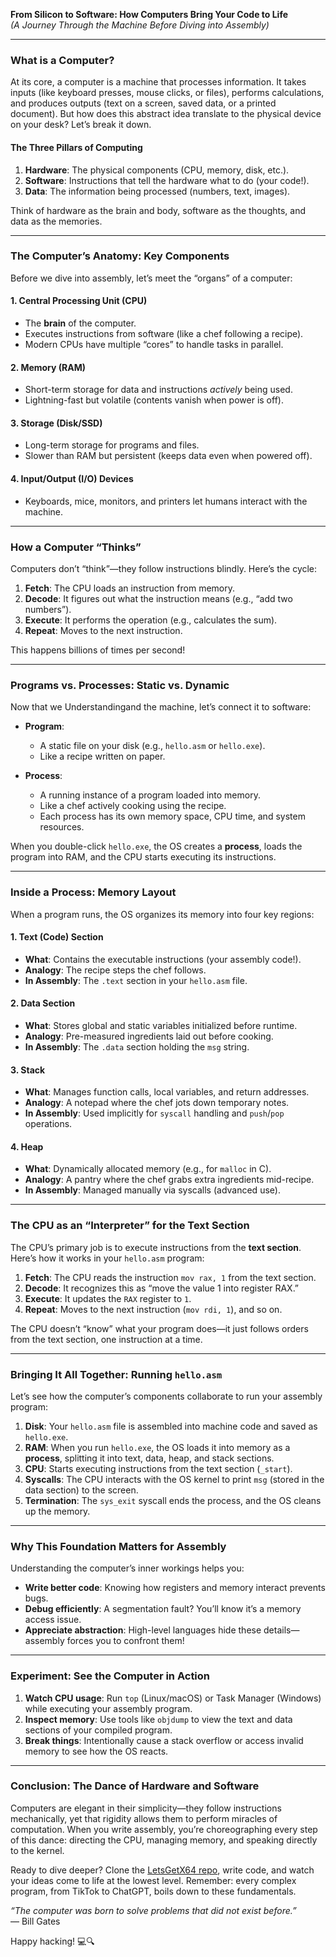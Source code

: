 **From Silicon to Software: How Computers Bring Your Code to Life**  
*(A Journey Through the Machine Before Diving into Assembly)*  

---

### **What is a Computer?**  
At its core, a computer is a machine that processes information. It takes inputs (like keyboard presses, mouse clicks, or files), performs calculations, and produces outputs (text on a screen, saved data, or a printed document). But how does this abstract idea translate to the physical device on your desk? Let’s break it down.  

#### **The Three Pillars of Computing**  
1. **Hardware**: The physical components (CPU, memory, disk, etc.).  
2. **Software**: Instructions that tell the hardware what to do (your code!).  
3. **Data**: The information being processed (numbers, text, images).  

Think of hardware as the brain and body, software as the thoughts, and data as the memories.  

---

### **The Computer’s Anatomy: Key Components**  
Before we dive into assembly, let’s meet the “organs” of a computer:  

#### **1. Central Processing Unit (CPU)**  
- The **brain** of the computer.  
- Executes instructions from software (like a chef following a recipe).  
- Modern CPUs have multiple “cores” to handle tasks in parallel.  

#### **2. Memory (RAM)**  
- Short-term storage for data and instructions *actively* being used.  
- Lightning-fast but volatile (contents vanish when power is off).  

#### **3. Storage (Disk/SSD)**  
- Long-term storage for programs and files.  
- Slower than RAM but persistent (keeps data even when powered off).  

#### **4. Input/Output (I/O) Devices**  
- Keyboards, mice, monitors, and printers let humans interact with the machine.  

---

### **How a Computer “Thinks”**  
Computers don’t “think”—they follow instructions blindly. Here’s the cycle:  
1. **Fetch**: The CPU loads an instruction from memory.  
2. **Decode**: It figures out what the instruction means (e.g., “add two numbers”).  
3. **Execute**: It performs the operation (e.g., calculates the sum).  
4. **Repeat**: Moves to the next instruction.  

This happens billions of times per second!  

---

### **Programs vs. Processes: Static vs. Dynamic**  
Now that we Understandingand the machine, let’s connect it to software:  

- **Program**:  
  - A static file on your disk (e.g., `hello.asm` or `hello.exe`).  
  - Like a recipe written on paper.  

- **Process**:  
  - A running instance of a program loaded into memory.  
  - Like a chef actively cooking using the recipe.  
  - Each process has its own memory space, CPU time, and system resources.  

When you double-click `hello.exe`, the OS creates a **process**, loads the program into RAM, and the CPU starts executing its instructions.  

---

### **Inside a Process: Memory Layout**  
When a program runs, the OS organizes its memory into four key regions:  

#### **1. Text (Code) Section**  
- **What**: Contains the executable instructions (your assembly code!).  
- **Analogy**: The recipe steps the chef follows.  
- **In Assembly**: The `.text` section in your `hello.asm` file.  

#### **2. Data Section**  
- **What**: Stores global and static variables initialized before runtime.  
- **Analogy**: Pre-measured ingredients laid out before cooking.  
- **In Assembly**: The `.data` section holding the `msg` string.  

#### **3. Stack**  
- **What**: Manages function calls, local variables, and return addresses.  
- **Analogy**: A notepad where the chef jots down temporary notes.  
- **In Assembly**: Used implicitly for `syscall` handling and `push`/`pop` operations.  


#### **4. Heap**  
- **What**: Dynamically allocated memory (e.g., for `malloc` in C).  
- **Analogy**: A pantry where the chef grabs extra ingredients mid-recipe.  
- **In Assembly**: Managed manually via syscalls (advanced use).  

---

### **The CPU as an “Interpreter” for the Text Section**  
The CPU’s primary job is to execute instructions from the **text section**. Here’s how it works in your `hello.asm` program:  

1. **Fetch**: The CPU reads the instruction `mov rax, 1` from the text section.  
2. **Decode**: It recognizes this as “move the value 1 into register RAX.”  
3. **Execute**: It updates the `RAX` register to `1`.  
4. **Repeat**: Moves to the next instruction (`mov rdi, 1`), and so on.  

The CPU doesn’t “know” what your program does—it just follows orders from the text section, one instruction at a time.  

---

### **Bringing It All Together: Running `hello.asm`**  
Let’s see how the computer’s components collaborate to run your assembly program:  

1. **Disk**: Your `hello.asm` file is assembled into machine code and saved as `hello.exe`.  
2. **RAM**: When you run `hello.exe`, the OS loads it into memory as a **process**, splitting it into text, data, heap, and stack sections.  
3. **CPU**: Starts executing instructions from the text section (`_start`).  
4. **Syscalls**: The CPU interacts with the OS kernel to print `msg` (stored in the data section) to the screen.  
5. **Termination**: The `sys_exit` syscall ends the process, and the OS cleans up the memory.  

---

### **Why This Foundation Matters for Assembly**  
Understanding the computer’s inner workings helps you:  
- **Write better code**: Knowing how registers and memory interact prevents bugs.  
- **Debug efficiently**: A segmentation fault? You’ll know it’s a memory access issue.  
- **Appreciate abstraction**: High-level languages hide these details—assembly forces you to confront them!  

---

### **Experiment: See the Computer in Action**  
1. **Watch CPU usage**: Run `top` (Linux/macOS) or Task Manager (Windows) while executing your assembly program.  
2. **Inspect memory**: Use tools like `objdump` to view the text and data sections of your compiled program.  
3. **Break things**: Intentionally cause a stack overflow or access invalid memory to see how the OS reacts.  

---

### **Conclusion: The Dance of Hardware and Software**  
Computers are elegant in their simplicity—they follow instructions mechanically, yet that rigidity allows them to perform miracles of computation. When you write assembly, you’re choreographing every step of this dance: directing the CPU, managing memory, and speaking directly to the kernel.  

Ready to dive deeper? Clone the [LetsGetX64 repo](https://github.com/yourusername/LetsGetX64), write code, and watch your ideas come to life at the lowest level. Remember: every complex program, from TikTok to ChatGPT, boils down to these fundamentals.  

*“The computer was born to solve problems that did not exist before.”*  
— Bill Gates  

Happy hacking! 💻🔍
